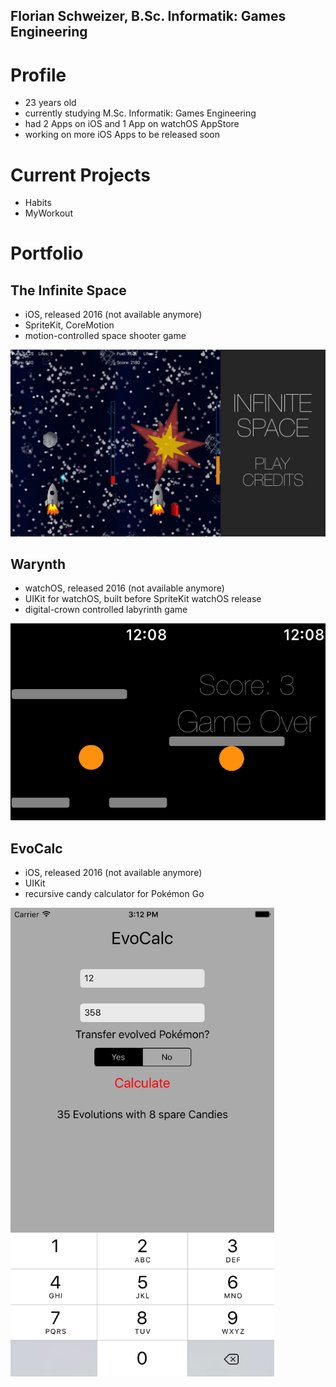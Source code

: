 ## Florian Schweizer, B.Sc. Informatik: Games Engineering

# Profile
- 23 years old
- currently studying M.Sc. Informatik: Games Engineering
- had 2 Apps on iOS and 1 App on watchOS AppStore
- working on more iOS Apps to be released soon

# Current Projects
- Habits
- MyWorkout

# Portfolio
## The Infinite Space
- iOS, released 2016 (not available anymore)
- SpriteKit, CoreMotion
- motion-controlled space shooter game
<img src="collage-infinite-space.jpeg" alt="The Infinite Space" width="1266"/>

## Warynth
- watchOS, released 2016 (not available anymore)
- UIKit for watchOS, built before SpriteKit watchOS release
- digital-crown controlled labyrinth game
<img src="collage-warynth.png" alt="Warynth" width="624"/>

## EvoCalc
- iOS, released 2016 (not available anymore)
- UIKit
- recursive candy calculator for Pokémon Go
<img src="Evocalc.png" alt="EvoCalc" width="422"/>
